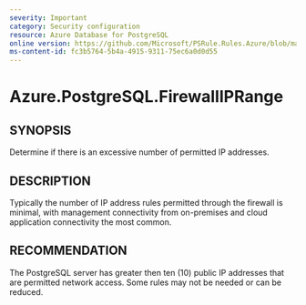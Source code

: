 ```yaml
---
severity: Important
category: Security configuration
resource: Azure Database for PostgreSQL
online version: https://github.com/Microsoft/PSRule.Rules.Azure/blob/main/docs/rules/en/Azure.PostgreSQL.FirewallIPRange.md
ms-content-id: fc3b5764-5b4a-4915-9311-75ec6a0d0d55
---
```


# Azure.PostgreSQL.FirewallIPRange

## SYNOPSIS

Determine if there is an excessive number of permitted IP addresses.

## DESCRIPTION

Typically the number of IP address rules permitted through the firewall is minimal, with management connectivity from on-premises and cloud application connectivity the most common.

## RECOMMENDATION

The PostgreSQL server has greater then ten (10) public IP addresses that are permitted network access. Some rules may not be needed or can be reduced.
